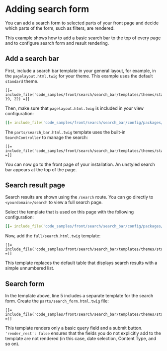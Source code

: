 # Adding search form

You can add a search form to selected parts of your front page
and decide which parts of the form, such as filters, are rendered.

This example shows how to add a basic search bar to the top of every page
and to configure search form and result rendering.

## Add a search bar

First, include a search bar template in your general layout,
for example, in the `pagelayout.html.twig` for your theme.
This example uses the default `standard` theme.

``` html+twig hl_lines="1"
[[= include_file('code_samples/front/search/search_bar/templates/themes/standard/pagelayout.html.twig', 19, 22) =]]
```

Then, make sure that `pagelayout.html.twig` is included in your view configuration:

``` yaml
[[= include_file('code_samples/front/search/search_bar/config/packages/views.yaml', 0, 5) =]]
```

The `parts/search_bar.html.twig` template uses the built-in `SearchController` to manage the search:

``` html+twig
[[= include_file('code_samples/front/search/search_bar/templates/themes/standard/parts/search_bar.html.twig') =]]
```

You can now go to the front page of your installation.
An unstyled search bar appears at the top of the page.

## Search result page

Search results are shown using the `/search` route.
You can go directly to `<yourdomain>/search` to view a full search page.

Select the template that is used on this page with the following configuration:

``` yaml
[[= include_file('code_samples/front/search/search_bar/config/packages/views.yaml') =]]
```

Now, add the `full/search.html.twig` template:

``` html+twig hl_lines="5"
[[= include_file('code_samples/front/search/search_bar/templates/themes/standard/full/search.html.twig') =]]
```

This template replaces the default table that displays search results with a simple unnumbered list.

## Search form

In the template above, line 5 includes a separate template for the search form.
Create the `parts/search_form.html.twig` file:

``` html+twig
[[= include_file('code_samples/front/search/search_bar/templates/themes/standard/parts/search_form.html.twig') =]]
```

This template renders only a basic query field and a submit button.
`'render_rest': false` ensures that the fields you do not explicitly add to the template are not rendered
(in this case, date selection, Content Type, and so on).
